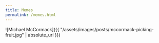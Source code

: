 ```yaml
---
title: Memes
permalink: /memes.html
---
```

![Michael McCormack]({{ "/assets/images/posts/mccormack-picking-fruit.jpg" | absolute_url }})
